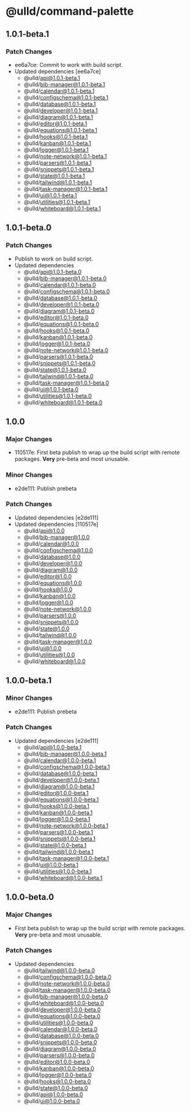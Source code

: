 # @ulld/command-palette

## 1.0.1-beta.1

### Patch Changes

- ee6a7ce: Commit to work with build script.
- Updated dependencies [ee6a7ce]
  - @ulld/api@1.0.1-beta.1
  - @ulld/bib-manager@1.0.1-beta.1
  - @ulld/calendar@1.0.1-beta.1
  - @ulld/configschema@1.0.1-beta.1
  - @ulld/database@1.0.1-beta.1
  - @ulld/developer@1.0.1-beta.1
  - @ulld/diagram@1.0.1-beta.1
  - @ulld/editor@1.0.1-beta.1
  - @ulld/equations@1.0.1-beta.1
  - @ulld/hooks@1.0.1-beta.1
  - @ulld/kanban@1.0.1-beta.1
  - @ulld/logger@1.0.1-beta.1
  - @ulld/note-network@1.0.1-beta.1
  - @ulld/parsers@1.0.1-beta.1
  - @ulld/snippets@1.0.1-beta.1
  - @ulld/state@1.0.1-beta.1
  - @ulld/tailwind@1.0.1-beta.1
  - @ulld/task-manager@1.0.1-beta.1
  - @ulld/ui@1.0.1-beta.1
  - @ulld/utilities@1.0.1-beta.1
  - @ulld/whiteboard@1.0.1-beta.1

## 1.0.1-beta.0

### Patch Changes

- Publish to work on build script.
- Updated dependencies
  - @ulld/api@1.0.1-beta.0
  - @ulld/bib-manager@1.0.1-beta.0
  - @ulld/calendar@1.0.1-beta.0
  - @ulld/configschema@1.0.1-beta.0
  - @ulld/database@1.0.1-beta.0
  - @ulld/developer@1.0.1-beta.0
  - @ulld/diagram@1.0.1-beta.0
  - @ulld/editor@1.0.1-beta.0
  - @ulld/equations@1.0.1-beta.0
  - @ulld/hooks@1.0.1-beta.0
  - @ulld/kanban@1.0.1-beta.0
  - @ulld/logger@1.0.1-beta.0
  - @ulld/note-network@1.0.1-beta.0
  - @ulld/parsers@1.0.1-beta.0
  - @ulld/snippets@1.0.1-beta.0
  - @ulld/state@1.0.1-beta.0
  - @ulld/tailwind@1.0.1-beta.0
  - @ulld/task-manager@1.0.1-beta.0
  - @ulld/ui@1.0.1-beta.0
  - @ulld/utilities@1.0.1-beta.0
  - @ulld/whiteboard@1.0.1-beta.0

## 1.0.0

### Major Changes

- 110517e: First beta publish to wrap up the build script with remote packages. **Very** pre-beta and most unusable.

### Minor Changes

- e2de111: Publish prebeta

### Patch Changes

- Updated dependencies [e2de111]
- Updated dependencies [110517e]
  - @ulld/api@1.0.0
  - @ulld/bib-manager@1.0.0
  - @ulld/calendar@1.0.0
  - @ulld/configschema@1.0.0
  - @ulld/database@1.0.0
  - @ulld/developer@1.0.0
  - @ulld/diagram@1.0.0
  - @ulld/editor@1.0.0
  - @ulld/equations@1.0.0
  - @ulld/hooks@1.0.0
  - @ulld/kanban@1.0.0
  - @ulld/logger@1.0.0
  - @ulld/note-network@1.0.0
  - @ulld/parsers@1.0.0
  - @ulld/snippets@1.0.0
  - @ulld/state@1.0.0
  - @ulld/tailwind@1.0.0
  - @ulld/task-manager@1.0.0
  - @ulld/ui@1.0.0
  - @ulld/utilities@1.0.0
  - @ulld/whiteboard@1.0.0

## 1.0.0-beta.1

### Minor Changes

- e2de111: Publish prebeta

### Patch Changes

- Updated dependencies [e2de111]
  - @ulld/api@1.0.0-beta.1
  - @ulld/bib-manager@1.0.0-beta.1
  - @ulld/calendar@1.0.0-beta.1
  - @ulld/configschema@1.0.0-beta.1
  - @ulld/database@1.0.0-beta.1
  - @ulld/developer@1.0.0-beta.1
  - @ulld/diagram@1.0.0-beta.1
  - @ulld/editor@1.0.0-beta.1
  - @ulld/equations@1.0.0-beta.1
  - @ulld/hooks@1.0.0-beta.1
  - @ulld/kanban@1.0.0-beta.1
  - @ulld/logger@1.0.0-beta.1
  - @ulld/note-network@1.0.0-beta.1
  - @ulld/parsers@1.0.0-beta.1
  - @ulld/snippets@1.0.0-beta.1
  - @ulld/state@1.0.0-beta.1
  - @ulld/tailwind@1.0.0-beta.1
  - @ulld/task-manager@1.0.0-beta.1
  - @ulld/ui@1.0.0-beta.1
  - @ulld/utilities@1.0.0-beta.1
  - @ulld/whiteboard@1.0.0-beta.1

## 1.0.0-beta.0

### Major Changes

- First beta publish to wrap up the build script with remote packages. **Very** pre-beta and most unusable.

### Patch Changes

- Updated dependencies
  - @ulld/tailwind@1.0.0-beta.0
  - @ulld/configschema@1.0.0-beta.0
  - @ulld/note-network@1.0.0-beta.0
  - @ulld/task-manager@1.0.0-beta.0
  - @ulld/bib-manager@1.0.0-beta.0
  - @ulld/whiteboard@1.0.0-beta.0
  - @ulld/developer@1.0.0-beta.0
  - @ulld/equations@1.0.0-beta.0
  - @ulld/utilities@1.0.0-beta.0
  - @ulld/calendar@1.0.0-beta.0
  - @ulld/database@1.0.0-beta.0
  - @ulld/snippets@1.0.0-beta.0
  - @ulld/diagram@1.0.0-beta.0
  - @ulld/parsers@1.0.0-beta.0
  - @ulld/editor@1.0.0-beta.0
  - @ulld/kanban@1.0.0-beta.0
  - @ulld/logger@1.0.0-beta.0
  - @ulld/hooks@1.0.0-beta.0
  - @ulld/state@1.0.0-beta.0
  - @ulld/api@1.0.0-beta.0
  - @ulld/ui@1.0.0-beta.0

